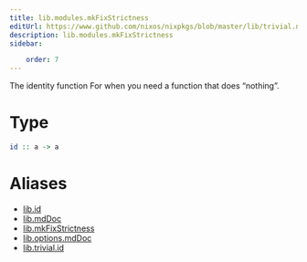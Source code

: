 ```yaml
---
title: lib.modules.mkFixStrictness
editUrl: https://www.github.com/nixos/nixpkgs/blob/master/lib/trivial.nix#L19C5
description: lib.modules.mkFixStrictness
sidebar:

    order: 7
---
```


The identity function
For when you need a function that does “nothing”.

# Type

```haskell
id :: a -> a
```


# Aliases

- [lib.id](reference/lib/lib-id)
- [lib.mdDoc](reference/lib/lib-mdDoc)
- [lib.mkFixStrictness](reference/lib/lib-mkFixStrictness)
- [lib.options.mdDoc](reference/lib/options/lib-options-mdDoc)
- [lib.trivial.id](reference/lib/trivial/lib-trivial-id)


